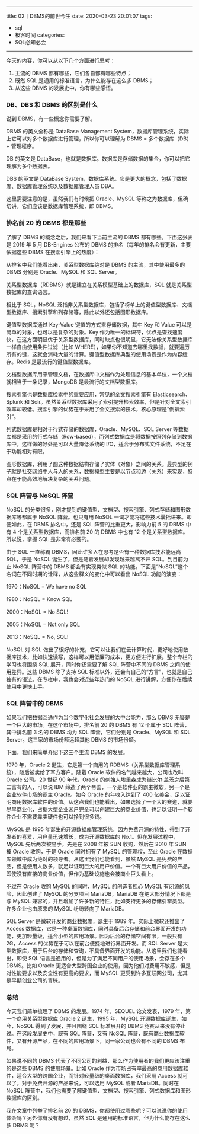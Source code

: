 
---
title: 02丨DBMS的前世今生
date: 2020-03-23 20:01:07
tags:
- sql
- 极客时间
categories:
- SQL必知必会
---

今天的内容，你可以从以下几个方面进行思考：

1. 主流的 DBMS 都有哪些，它们各自都有哪些特点；
2. 既然 SQL 是通用的标准语言，为什么能存在这么多 DBMS；
3. 从这些 DBMS 的发展史中，你有哪些感悟。

### DB、DBS 和 DBMS 的区别是什么
说到 DBMS，有一些概念你需要了解。

DBMS 的英文全称是 DataBase Management System，数据库管理系统，实际上它可以对多个数据库进行管理，所以你可以理解为 DBMS = 多个数据库（DB） + 管理程序。

DB 的英文是 DataBase，也就是数据库。数据库是存储数据的集合，你可以把它理解为多个数据表。

DBS 的英文是 DataBase System，数据库系统。它是更大的概念，包括了数据库、数据库管理系统以及数据库管理人员 DBA。

这里需要注意的是，虽然我们有时候把 Oracle、MySQL 等称之为数据库，但确切讲，它们应该是数据库管理系统，即 DBMS。

### 排名前 20 的 DBMS 都是那些
了解了 DBMS 的概念之后，我们来看下当前主流的 DBMS 都有哪些。下面这张表是 2019 年 5 月 DB-Engines 公布的 DBMS 的排名（每年的排名会有更新，主要依据这些 DBMS 在搜索引擎上的热度）：

从排名中我们能看出来，关系型数据库绝对是 DBMS 的主流，其中使用最多的 DBMS 分别是 Oracle、MySQL 和 SQL Server。

关系型数据库（RDBMS）就是建立在关系模型基础上的数据库，SQL 就是关系型数据库的查询语言。

相比于 SQL，NoSQL 泛指非关系型数据库，包括了榜单上的键值型数据库、文档型数据库、搜索引擎和列存储等，除此以外还包括图形数据库。

键值型数据库通过 Key-Value 键值的方式来存储数据，其中 Key 和 Value 可以是简单的对象，也可以是复杂的对象。Key 作为唯一的标识符，优点是查找速度快，在这方面明显优于关系型数据库，同时缺点也很明显，它无法像关系型数据库一样自由使用条件过滤（比如 WHERE），如果你不知道去哪里找数据，就要遍历所有的键，这就会消耗大量的计算。键值型数据库典型的使用场景是作为内容缓存。Redis 是最流行的键值型数据库。

文档型数据库用来管理文档，在数据库中文档作为处理信息的基本单位，一个文档就相当于一条记录，MongoDB 是最流行的文档型数据库。

搜索引擎也是数据库检索中的重要应用，常见的全文搜索引擎有 Elasticsearch、Splunk 和 Solr。虽然关系型数据库采用了索引提升检索效率，但是针对全文索引效率却较低。搜索引擎的优势在于采用了全文搜索的技术，核心原理是“倒排索引”。

列式数据库是相对于行式存储的数据库，Oracle、MySQL、SQL Server 等数据库都是采用的行式存储（Row-based），而列式数据库是将数据按照列存储到数据库中，这样做的好处是可以大量降低系统的 I/O，适合于分布式文件系统，不足在于功能相对有限。

图形数据库，利用了图这种数据结构存储了实体（对象）之间的关系。最典型的例子就是社交网络中人与人的关系，数据模型主要是以节点和边（关系）来实现，特点在于能高效地解决复杂的关系问题。

### SQL 阵营与 NoSQL 阵营
NoSQL 的分类很多，刚才提到的键值型、文档型、搜索引擎、列式存储和图形数据库等都属于 NoSQL 阵营。也只有用 NoSQL 一词才能将这些技术囊括进来。即便如此，在 DBMS 排名中，还是 SQL 阵营的比重更大，影响力前 5 的 DBMS 中有 4 个是关系型数据库，而排名前 20 的 DBMS 中也有 12 个是关系型数据库。所以说，掌握 SQL 是非常有必要的。

由于 SQL 一直称霸 DBMS，因此许多人在思考是否有一种数据库技术能远离 SQL，于是 NoSQL 诞生了，但是随着发展却发现越来越离不开 SQL。到目前为止 NoSQL 阵营中的 DBMS 都会有实现类似 SQL 的功能。下面是“NoSQL”这个名词在不同时期的诠释，从这些释义的变化中可以看出 NoSQL 功能的演变：

1970：NoSQL = We have no SQL

1980：NoSQL = Know SQL

2000：NoSQL = No SQL!

2005：NoSQL = Not only SQL

2013：NoSQL = No, SQL!

NoSQL 对 SQL 做出了很好的补充，它可以让我们在云计算时代，更好地使用数据库技术，比如快速读写，这样可以用低廉的成本，更方便进行扩展。整个专栏的学习也将围绕 SQL 展开，同时你还需要了解 SQL 阵营中不同的 DBMS 之间的使用差异。这些 DBMS 除了支持 SQL 标准以外，还会有自己的“方言”，也就是自己独有的语法。在专栏中，我也会对近些年热门的 NoSQL 进行讲解，方便你在后续使用中更快上手。

### SQL 阵营中的 DBMS
如果我们把数据互通作为当今数字化社会发展的大中台能力，那么 DBMS 无疑是一个巨大的市场。在这个市场中，排名前 20 的 DBMS 有 12 个属于 SQL 阵营，其中排名前 3 名的 DBMS 均为 SQL 阵营，它们分别是 Oracle、MySQL 和 SQL Server。这三家的市场份额远超其他 DBMS 的市场份额。

下面，我们来简单介绍下这三个主流 DBMS 的发展。

1979 年，Oracle 2 诞生，它是第一个商用的 RDBMS（关系型数据库管理系统），随后被卖给了军方客户。随着 Oracle 软件的名气越来越大，公司也改叫 Oracle 公司。20 世纪 90 年代，Oracle 的创始人埃里森成为继比尔·盖茨之后第二富有的人，可以说 IBM 缔造了两个帝国，一个是软件业的霸主微软，另一个是企业软件市场的霸主 Oracle。如今 Oracle 的年收入达到了 400 亿美金，足以证明商用数据库软件的价值。从这点我们也能看出，如果选择了一个大的赛道，就要尽早商业化，占据大型企业客户完全可以创建巨大的商业价值，也足以证明一个软件企业不需要靠卖硬件也可以挣到很多钱。

MySQL 是 1995 年诞生的开源数据库管理系统，因为免费开源的特性，得到了开发者的喜爱，用户量迅速增长，成为开源数据库的 No.1。但在发展过程中，MySQL 先后两次被易手，先是在 2008 年被 SUN 收购，然后在 2010 年 SUN 被 Oracle 收购，于是 Oracle 同时拥有了 MySQL 的管理权，至此 Oracle 在数据库领域中成为绝对的领导者。从这里我们也能看到，虽然 MySQL 是免费的产品，但是使用人数多，就足以证明巨大的用户价值。一个有巨大用户价值的产品，即使没有直接的商业价值，但作为基础设施也会被商业巨头看上。

不过在 Oracle 收购 MySQL 的同时，MySQL 的创造者担心 MySQL 有闭源的风险，因此创建了 MySQL 的分支项目 MariaDB，MariaDB 在绝大部分情况下都是与 MySQL 兼容的，并且增加了许多新的特性，比如支持更多的存储引擎类型。许多企业也由原来的 MySQL 纷纷转向了 MariaDB。

SQL Server 是微软开发的商业数据库，诞生于 1989 年。实际上微软还推出了 Access 数据库，它是一种桌面数据库，同时具备后台存储和前台界面开发的功能，更加轻量级，适合小型的应用场景。因为后台的存储空间有限，一般只有 2G，Access 的优势在于可以在前台便捷地进行界面开发。而 SQL Server 是大型数据库，用于后台的存储和查询，不具备界面开发的功能。从这里我们也能看出，即使 SQL 语言是通用的，但是为了满足不同用户的使用场景，会存在多个 DBMS。比如 Oracle 更适合大型跨国企业的使用，因为他们对费用不敏感，但是对性能要求以及安全性有更高的要求，而 MySQL 更受到许多互联网公司，尤其是早期创业公司的青睐。

### 总结
今天我们简单梳理了 DBMS 的发展。1974 年，SEQUEL 论文发表，1979 年，第一个商用关系型数据库 Oracle 2 诞生，1995 年，MySQL 开源数据库诞生，如今，NoSQL 得到了发展，并且围绕 SQL 标准展开的 DBMS 竞赛从来没有停止过。在这段发展史中，既有 SQL 阵营，又有 NoSQL 阵营，既有商业数据库软件，又有开源产品，在不同的应用场景下，同一家公司也会有不同的 DBMS 布局。

如果说不同的 DBMS 代表了不同公司的利益，那么作为使用者的我们更应该注重的是这些 DBMS 的使用场景。比如 Oracle 作为市场占有率最高的商用数据库软件，适合大型的跨国企业，而针对轻量级的桌面数据库，我们采用 Access 就可以了。对于免费开源的产品来说，可以选用 MySQL 或者 MariaDB。同时在 NoSQL 阵营中，我们也需要了解键值型、文档型、搜索引擎、列式数据库和图形数据库的区别。

我在文章中列举了排名前 20 的 DBMS，你都使用过哪些呢？可以说说你的使用体会吗？另外你有没有想过，虽然 SQL 是通用的标准语言，但为什么能存在这么多 DBMS 呢？


